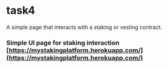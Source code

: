 # task4
A simple page that interacts with a staking or vesting contract.


### Simple UI page for staking interaction [https://mystakingplatform.herokuapp.com/](https://mystakingplatform.herokuapp.com/)
